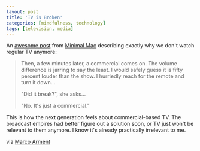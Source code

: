 ```yaml
---
layout: post
title: 'TV is Broken'
categories: [mindfulness, technology]
tags: [television, media]
---
```

An [awesome post][1] from [Minimal Mac][2] describing exactly why we don't watch regular TV anymore:

   [1]: http://minimalmac.com/post/18189678921/tv-is-broken
   [2]: http://minimalmac.com

> Then, a few minutes later, a commercial comes on. The volume difference is jarring to say the least. I would safely guess it is fifty percent louder than the show. I hurriedly reach for the remote and turn it down…
> 
> "Did it break?", she asks...
> 
> "No. It's just a commercial."

This is how the next generation feels about commercial-based TV. The broadcast empires had better figure out a solution soon, or TV just won't be relevant to them anymore. I know it's already practically irrelevant to me.

via [Marco Arment][3]

   [3]: http://www.marco.org/2012/02/29/tv-is-broken
